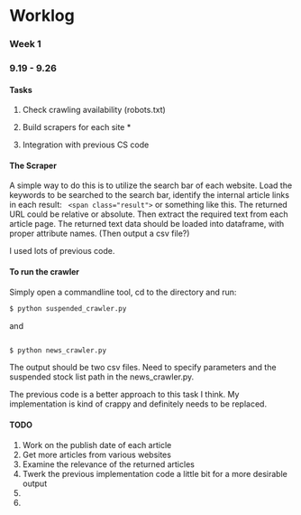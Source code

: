 # Worklog

### Week 1
### 9.19 - 9.26

#### Tasks
  1. Check crawling availability (robots.txt)

  2. Build scrapers for each site * 

  3. Integration with previous CS code 

#### The Scraper
A simple way to do this is to utilize the search bar of each website. Load the keywords to be searched to the search bar, identify the internal article links in each result: ` <span class="result">` or something like this. 
The returned URL could be relative or absolute. 
Then extract the required text from each article page.
The returned text data should be loaded into dataframe, with proper attribute names. (Then output a csv file?) 

<p> I used lots of previous code. </p> 


#### To run the crawler
Simply open a commandline tool, cd to the directory and run:
```bash 
$ python suspended_crawler.py
```
and 
```bash 

$ python news_crawler.py
```
<p> The output should be two csv files. Need to specify parameters and the suspended stock list path in the news_crawler.py. </p>
<p> The previous code is a better approach to this task I think. My implementation is kind of crappy and definitely needs to be replaced. </p>



#### TODO 
1. Work on the publish date of each article
2. Get more articles from various websites 
3. Examine the relevance of the returned articles 
4. Twerk the previous implementation code a little bit for a more desirable output 
5. 
6. 
